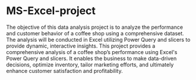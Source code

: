 # MS-Excel-project
The objective of this data analysis project is to analyze the performance and customer behavior of a coffee shop using a comprehensive dataset. 
The analysis will be conducted in Excel utilizing Power Query and slicers to provide dynamic, interactive insights.
This project provides a comprehensive analysis of a coffee shop’s performance using Excel's Power Query and slicers.
It enables the business to make data-driven decisions, optimize inventory, tailor marketing efforts, and ultimately enhance customer satisfaction and profitability.

